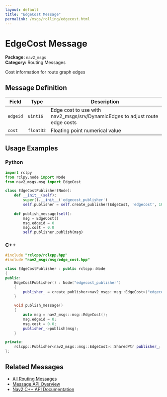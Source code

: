 ```yaml
---
layout: default
title: "EdgeCost Message"
permalink: /msgs/rolling/edgecost.html
---
```


# EdgeCost Message

**Package:** `nav2_msgs`  
**Category:** Routing Messages

Cost information for route graph edges

## Message Definition

| Field | Type | Description |
|-------|------|-------------|
| `edgeid` | `uint16` | Edge cost to use with nav2_msgs/srv/DynamicEdges to adjust route edge costs |
| `cost` | `float32` | Floating point numerical value |



## Usage Examples

### Python

```python
import rclpy
from rclpy.node import Node
from nav2_msgs.msg import EdgeCost

class EdgeCostPublisher(Node):
    def __init__(self):
        super().__init__('edgecost_publisher')
        self.publisher = self.create_publisher(EdgeCost, 'edgecost', 10)
        
    def publish_message(self):
        msg = EdgeCost()
        msg.edgeid = 0
        msg.cost = 0.0
        self.publisher.publish(msg)
```

### C++

```cpp
#include "rclcpp/rclcpp.hpp"
#include "nav2_msgs/msg/edge_cost.hpp"

class EdgeCostPublisher : public rclcpp::Node
{
public:
    EdgeCostPublisher() : Node("edgecost_publisher")
    {
        publisher_ = create_publisher<nav2_msgs::msg::EdgeCost>("edgecost", 10);
    }

    void publish_message()
    {
        auto msg = nav2_msgs::msg::EdgeCost();
        msg.edgeid = 0;
        msg.cost = 0.0;
        publisher_->publish(msg);
    }

private:
    rclcpp::Publisher<nav2_msgs::msg::EdgeCost>::SharedPtr publisher_;
};
```

## Related Messages

- [All Routing Messages](/rolling/msgs/index.html#routing-messages)
- [Message API Overview](/rolling/msgs/index.html)
- [Nav2 C++ API Documentation](/rolling/html/index.html)
